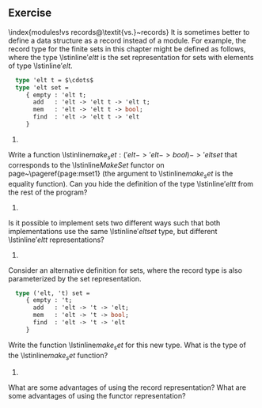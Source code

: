  
## Exercise
  \index{modules!vs records@\textit{vs.}~records}
  It is sometimes better to define a data structure as a record instead
  of a module.  For example, the record type for the finite sets in this
  chapter might be defined as follows, where the
  type \lstinline$'elt t$ is the set representation for sets with
  elements of type \lstinline$'elt$.
  
```ocaml
  type 'elt t = $\cdots$
  type 'elt set =
     { empty : 'elt t;
       add   : 'elt -> 'elt t -> 'elt t;
       mem   : 'elt -> 'elt t -> bool;
       find  : 'elt -> 'elt t -> 'elt
     }
```
1.
  
  Write a function
  \lstinline$make_set : ('elt -> 'elt -> bool) -> 'elt set$
  that corresponds to the \lstinline$MakeSet$ functor on
  page~\pageref{page:mset1} (the argument to \lstinline$make_set$
  is the equality function).  Can you hide the definition of the type
  \lstinline$'elt t$
  from the rest of the program?
  
1.
  
  Is it possible to implement sets two different ways such that both
  implementations use the same \lstinline$'elt set$ type, but
  different \lstinline$'elt t$ representations?
  
1.
  
  Consider an alternative definition for sets, where the record type is
  also parameterized by the set representation.
  
```ocaml
  type ('elt, 't) set =
     { empty : 't;
       add   : 'elt -> 't -> 'elt;
       mem   : 'elt -> 't -> bool;
       find  : 'elt -> 't -> 'elt
     }
```
  Write the function \lstinline$make_set$ for this new type.  What is
  the type of the \lstinline$make_set$ function?
  
1.
  
  What are some advantages of using the record representation?  What are
  some advantages of using the functor representation?
  
